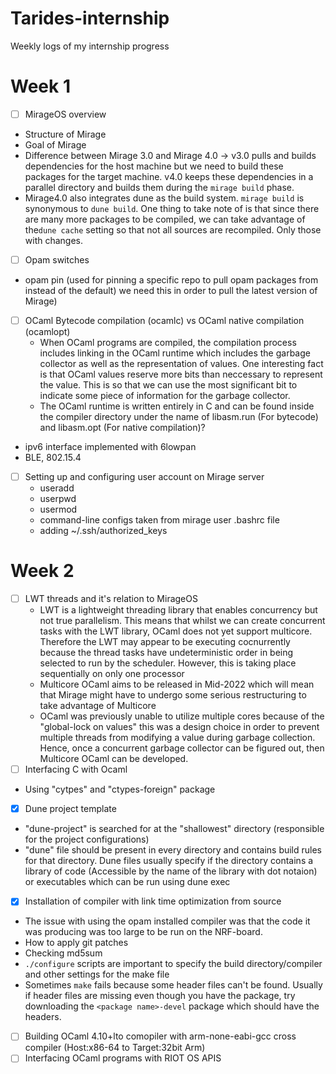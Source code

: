 # Tarides-internship
Weekly logs of my internship progress

# Week 1
- [ ] MirageOS overview
 - Structure of Mirage
 - Goal of Mirage
 - Difference between Mirage 3.0 and Mirage 4.0 -> v3.0 pulls and builds dependencies for the host machine but we need to build these packages for the target machine. v4.0 keeps these dependencies in a parallel directory and builds them during the `mirage build` phase.
 - Mirage4.0 also integrates dune as the build system. `mirage build` is synonymous to `dune build`. One thing to take note of is that since there are many more packages to be compiled, we can take advantage of the`dune cache` setting so that not all sources are recompiled. Only those with changes.
- [ ] Opam switches
 - opam pin (used for pinning a specific repo to pull opam packages from instead of the default) we need this in order to pull the latest version of Mirage)
- [ ] OCaml Bytecode compilation (ocamlc) vs OCaml native compilation (ocamlopt)
  - When OCaml programs are compiled, the compilation process includes linking in the OCaml runtime which includes the garbage collector as well as the representation of values. One interesting fact is that OCaml values reserve more bits than neccessary to represent the value. This is so that we can use the most significant bit to indicate some piece of information for the garbage collector.
  - The OCaml runtime is written entirely in C and can be found inside the compiler directory under the name of libasm.run (For bytecode) and libasm.opt (For native compilation)?
- ipv6 interface implemented with 6lowpan
- BLE, 802.15.4
- [ ] Setting up and configuring user account on Mirage server
   - useradd
   - userpwd
   - usermod
   - command-line configs taken from mirage user .bashrc file
   - adding ~/.ssh/authorized_keys

# Week 2
- [ ] LWT threads and it's relation to MirageOS
  - LWT is a lightweight threading library that enables concurrency but not true parallelism. This means that whilst we can create concurrent tasks with the LWT library, OCaml does not yet support multicore. Therefore the LWT may appear to be executing cocnurrently because the thread tasks have undeterministic order in being selected to run by the scheduler. However, this is taking place sequentially on only one processor
  - Multicore OCaml aims to be released in Mid-2022 which will mean that Mirage might have to undergo some serious restructuring to take advantage of Multicore
  - OCaml was previously unable to utilize multiple cores because of the "global-lock on values" this was a design choice in order to prevent multiple threads from modifying a value during garbage collection. Hence, once a concurrent garbage collector can be figured out, then Multicore OCaml can be developed.
- [ ] Interfacing C with Ocaml
 - Using "cytpes" and "ctypes-foreign" package
- [x] Dune project template
 - "dune-project" is searched for at the "shallowest" directory (responsible for the project configurations)
 - "dune" file should be present in every directory and contains build rules for that directory. Dune files usually specify if the directory contains a library of code (Accessible by the name of the library with dot notaion) or executables which can be run using dune exec
- [x] Installation of compiler with link time optimization from source
 - The issue with using the opam installed compiler was that the code it was producing was too large to be run on the NRF-board.
 - How to apply git patches
 - Checking md5sum
 - `./configure` scripts are important to specify the build directory/compiler and other settings for the make file
 - Sometimes `make` fails because some header files can't be found. Usually if header files are missing even though you have the package, try downloading the `<package name>-devel` package which should have the headers.
- [ ] Building OCaml 4.10+lto comopiler with arm-none-eabi-gcc cross compiler (Host:x86-64 to Target:32bit Arm)
- [ ] Interfacing OCaml programs with RIOT OS APIS
